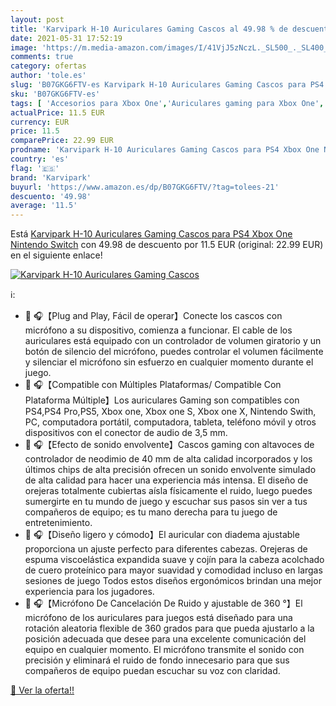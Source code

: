 ```yaml
---
layout: post
title: 'Karvipark H-10 Auriculares Gaming Cascos al 49.98 % de descuento'
date: 2021-05-31 17:52:19
image: 'https://m.media-amazon.com/images/I/41VjJ5zNczL._SL500_._SL400_.jpg'
comments: true
category: ofertas
author: 'tole.es'
slug: 'B07GKG6FTV-es Karvipark H-10 Auriculares Gaming Cascos para PS4 Xbox One...'
sku: 'B07GKG6FTV-es'
tags: [ 'Accesorios para Xbox One','Auriculares gaming para Xbox One','Hardware y juegos para Xbox One','Videojuegos','karvipark','nintendo','ps4','xbox', ]
actualPrice: 11.5 EUR
currency: EUR
price: 11.5
comparePrice: 22.99 EUR
prodname: 'Karvipark H-10 Auriculares Gaming Cascos para PS4 Xbox One Nintendo Switch'
country: 'es'
flag: '🇪🇸'
brand: 'Karvipark'
buyurl: 'https://www.amazon.es/dp/B07GKG6FTV/?tag=tolees-21'
descuento: '49.98'
average: '11.5'
---
```


Está [Karvipark H-10 Auriculares Gaming Cascos para PS4 Xbox One Nintendo Switch](https://www.amazon.es/dp/B07GKG6FTV/?tag=tolees-21) con 49.98 de descuento por 11.5 EUR (original: 22.99 EUR) en el siguiente enlace!

[![Karvipark H-10 Auriculares Gaming Cascos](https://m.media-amazon.com/images/I/41VjJ5zNczL._SL500_._SL400_.jpg)](https://www.amazon.es/dp/B07GKG6FTV/?tag=tolees-21)

ℹ️:

- 💎 🎧【Plug and Play, Fácil de operar】Conecte los cascos con micrófono a su dispositivo, comienza a funcionar. El cable de los auriculares está equipado con un controlador de volumen giratorio y un botón de silencio del micrófono, puedes controlar el volumen fácilmente y silenciar el micrófono sin esfuerzo en cualquier momento durante el juego.
- 💎 🎧【Compatible con Múltiples Plataformas/ Compatible Con Plataforma Múltiple】Los auriculares Gaming son compatibles con PS4,PS4 Pro,PS5, Xbox one, Xbox one S, Xbox one X, Nintendo Swith, PC, computadora portátil, computadora, tableta, teléfono móvil y otros dispositivos con el conector de audio de 3,5 mm.
- 💎 🎧【Efecto de sonido envolvente】Cascos gaming con altavoces de controlador de neodimio de 40 mm de alta calidad incorporados y los últimos chips de alta precisión ofrecen un sonido envolvente simulado de alta calidad para hacer una experiencia más intensa. El diseño de orejeras totalmente cubiertas aísla físicamente el ruido, luego puedes sumergirte en tu mundo de juego y escuchar sus pasos sin ver a tus compañeros de equipo; es tu mano derecha para tu juego de entretenimiento.
- 💎 🎧【Diseño ligero y cómodo】El auricular con diadema ajustable proporciona un ajuste perfecto para diferentes cabezas. Orejeras de espuma viscoelástica expandida suave y cojín para la cabeza acolchado de cuero proteínico para mayor suavidad y comodidad incluso en largas sesiones de juego Todos estos diseños ergonómicos brindan una mejor experiencia para los jugadores.
- 💎 🎧【Micrófono De Cancelación De Ruido y ajustable de 360 °】El micrófono de los auriculares para juegos está diseñado para una rotación aleatoria flexible de 360 grados para que pueda ajustarlo a la posición adecuada que desee para una excelente comunicación del equipo en cualquier momento. El micrófono transmite el sonido con precisión y eliminará el ruido de fondo innecesario para que sus compañeros de equipo puedan escuchar su voz con claridad.

[🛒 Ver la oferta!!](https://www.amazon.es/dp/B07GKG6FTV/?tag=tolees-21)

